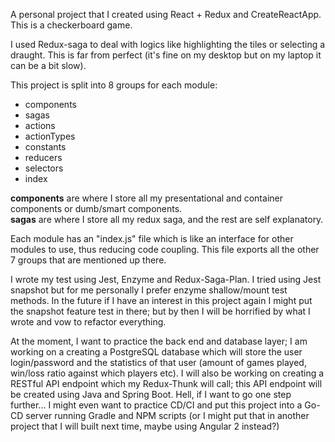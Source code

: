 A personal project that I created using React + Redux and CreateReactApp.
This is a checkerboard game.

I used Redux-saga to deal with logics like highlighting the tiles or selecting a draught. This is far from perfect (it's fine on my desktop but on my laptop it can be a bit slow).

This project is split into 8 groups for each module:
- components
- sagas
- actions
- actionTypes
- constants
- reducers
- selectors
- index

<strong>components</strong> are where I store all my presentational and container components or dumb/smart components. <br />
<strong>sagas</strong> are where I store all my redux saga, and the rest are self explanatory.

Each module has an "index.js" file which is like an interface for other modules to use, thus reducing code coupling. This file exports all the other 7 groups that are mentioned up there.

I wrote my test using Jest, Enzyme and Redux-Saga-Plan. I tried using Jest snapshot but for me personally I prefer enzyme shallow/mount test methods. In the future if I have an interest in this project again I might put the snapshot feature test in there; but by then I will be horrified by what I wrote and vow to refactor everything.

At the moment, I want to practice the back end and database layer; I am working on a creating a PostgreSQL database which will store the user login/password and the statistics of that user (amount of games played, win/loss ratio against which players etc). I will also be working on creating a RESTful API endpoint which my Redux-Thunk will call; this API endpoint will be created using Java and Spring Boot. Hell, if I want to go one step further... I might even want to practice CD/CI and put this project into a Go-CD server running Gradle and NPM scripts (or I might put that in another project that I will built next time, maybe using Angular 2 instead?)